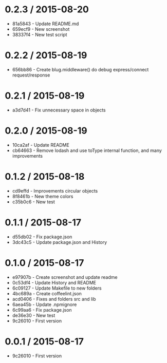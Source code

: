 
0.2.3 / 2015-08-20
==================

* 81a5843 - Update README.md
* 659ecf9 - New screenshot
* 38337f4 - New test script

0.2.2 / 2015-08-19
==================

 * 656bb86 - Create blug.middleware() do debug express/connect request/response

0.2.1 / 2015-08-19
==================

 * a3d7d41 - Fix unnecessary space in objects

0.2.0 / 2015-08-19
==================

 * 10ca2af - Update README
 * cb64663 - Remove lodash and use toType internal function, and many improvements

0.1.2 / 2015-08-18
==================

 * cd9effd - Improvements circular objects
 * 8f8461b - New theme colors
 * c35b0c6 - New test

0.1.1 / 2015-08-17
==================

 * d55db02 - Fix package.json
 * 3dc43c5 - Update package.json and History

0.1.0 / 2015-08-17
==================

 * e97907b - Create screenshot and update readme
 * 0c53df4 - Update History and README
 * 6c09127 - Update Makefile to new folders
 * 4bc689a - Create coffeelint.json
 * acd0406 - Fixes and folders src and lib
 * 6aea45b - Update .npmignore
 * 6c99aa6 - Fix package.json
 * de36e30 - New test
 * 9c26010 - First version

0.0.1 / 2015-08-17
==================

 * 9c26010 - First version
